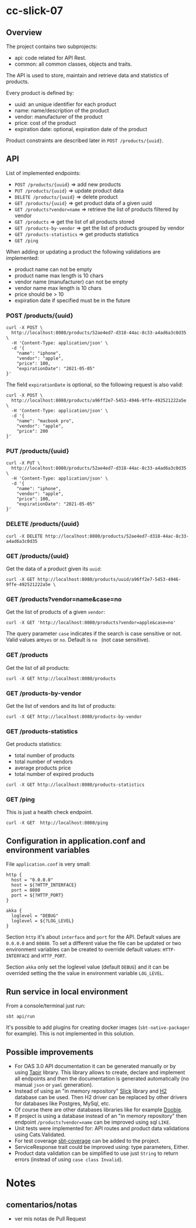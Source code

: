 # cc-slick-07

## Overview

The project contains two subprojects:

- api: code related for API Rest.
- common: all common classes, objects and traits.

The API is used to store, maintain and retrieve data and statistics of products.

Every product is defined by:

- uuid: an unique identifier for each product
- name: name/description of the product
- vendor: manufacturer of the product
- price: cost of the product
- expiration date: optional, expiration date of the product

Product constraints are described later in `POST /products/{uuid}`.

## API

List of implemented endpoints:

- `POST /products/{uuid}` => add new products
- `PUT /products/{uuid}` => update product data
- `DELETE /products/{uuid}` => delete product
- `GET /products/{uuid}` => get product data of a given uuid
- `GET /products?vendor=name` => retrieve the list of products filtered by vendor
- `GET /products` => get the list of all products stored
- `GET /products-by-vendor` => get the list of products grouped by vendor
- `GET /products-statistics` => get products statistics
- `GET /ping`

When adding or updating a product the following validations are implemented:

- product name can not be empty
- product name max length is 10 chars
- vendor name (manufacturer) can not be empty
- vendor name max length is 10 chars
- price should be > 10
- expiration date if specified must be in the future

### POST /products/{uuid}

```
curl -X POST \
  http://localhost:8080/products/52ae4ed7-d318-44ac-8c33-a4ad6a3c0d35 \
  -H 'Content-Type: application/json' \
  -d '{
    "name": "iphone",
    "vendor": "apple",
    "price": 100,
    "expirationDate": "2021-05-05"
}'
```

The field `expirationDate` is optional, so the following request is also valid:

```
curl -X POST \
  http://localhost:8080/products/a96ff2e7-5453-4946-9ffe-492521222a5e \
  -H 'Content-Type: application/json' \
  -d '{
    "name": "macbook pro",
    "vendor": "apple",
    "price": 200
}'
```

### PUT /products/{uuid}

```
curl -X PUT \
  http://localhost:8080/products/52ae4ed7-d318-44ac-8c33-a4ad6a3c0d35 \
  -H 'Content-Type: application/json' \
  -d '{
    "name": "iphone",
    "vendor": "apple",
    "price": 100,
    "expirationDate": "2021-05-05"
}'
```

### DELETE /products/{uuid}

``` 
curl -X DELETE http://localhost:8080/products/52ae4ed7-d318-44ac-8c33-a4ad6a3c0d35
```

### GET /products/{uuid}

Get the data of a product given its `uuid`:

```
curl -X GET http://localhost:8080/products/uuid/a96ff2e7-5453-4946-9ffe-492521222a5e \
```


### GET /products?vendor=name&case=no

Get the list of products of a given `vendor`:

```
curl -X GET 'http://localhost:8080/products?vendor=apple&case=no' 
```

The query parameter `case` indicates if the search is case sensitive or not.
Valid values are`yes` or `no`. 
Default is `no ` (not case sensitive).

### GET /products

Get the list of all products:

```
curl -X GET http://localhost:8080/products 
```

### GET /products-by-vendor

Get the list of vendors and its list of products:

```
curl -X GET http://localhost:8080/products-by-vendor 
```

### GET /products-statistics

Get products statistics:

- total number of products
- total number of vendors 
- average products price
- total number of expired products

```
curl -X GET http://localhost:8080/products-statistics
```

### GET /ping

This is just a health check endpoint.

```
curl -X GET  http://localhost:8080/ping 
```

## Configuration in application.conf and environment variables

File `application.conf` is very small:

```
http {
  host = "0.0.0.0"
  host = ${?HTTP_INTERFACE}
  port = 8080
  port = ${?HTTP_PORT}
}

akka {
  loglevel = "DEBUG"
  loglevel = ${?LOG_LEVEL}
}
```

Section `http` it's about `interface` and `port` for the API.
Default values are `0.0.0.0` and `80880`.
To set a different value the file can be updated or two environment variables can be created to override default values: `HTTP-INTERFACE` and `HTTP_PORT`.

Section `akka` only set the loglevel value (default `DEBUG`) and it can be overrided setting the the value in environment variable `LOG_LEVEL`.  

## Run service in local environment

From a console/terminal just run:

```
sbt api/run
```

It's possible to add plugins for creating docker images (`sbt-native-packager` for example).
This is not implemented in this solution.


## Possible improvements

- For OAS 3.0 API documentation it can be generated manually or by using [Tapir](https://github.com/softwaremill/tapir) library.
This library allows to create, declare and implement all endpoints and then the documentation is generated automatically (no manual `json` or `yaml` generation).
- Instead of using an "in memory repository" [Slick](https://scala-slick.org/) library and [H2](http://h2database.com/html/main.html) database can be used. 
Then H2 driver can be replaced by other drivers for databases like Postgres, MySql, etc.
- Of course there are other databases libraries like for example [Doobie](https://tpolecat.github.io/doobie/).
- If project is using a database instead of an "in memory repository" then endpoint `/products?vendor=name` can be improved using sql `LIKE`.
- Unit tests were implemented for: API routes and product data validations using Cats.Validated.
- For test coverage [sbt-coverage](https://github.com/scoverage/sbt-scoverage) can be added to the project.
- ServiceResponse trait could be improved using: type parameters, Either.
- Product data validation can be simplified to use just `String` to return errors (instead of using `case class Invalid`).


# Notes 

## comentarios/notas

- ver mis notas de Pull Request

